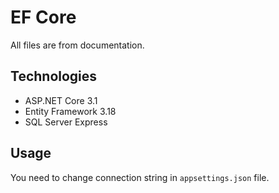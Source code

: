 # EF Core

All files are from documentation.

## Technologies

- ASP.NET Core 3.1
- Entity Framework 3.18
- SQL Server Express


## Usage

You need to change connection string in ``appsettings.json`` file.